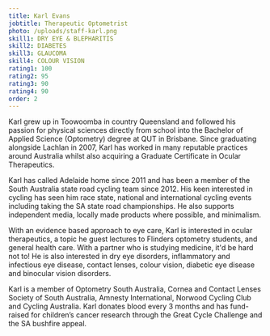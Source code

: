 ```yaml
---
title: Karl Evans
jobtitle: Therapeutic Optometrist
photo: /uploads/staff-karl.png
skill1: DRY EYE & BLEPHARITIS
skill2: DIABETES
skill3: GLAUCOMA
skill4: COLOUR VISION
rating1: 100
rating2: 95
rating3: 90
rating4: 90
order: 2
---
```


Karl grew up in Toowoomba in country Queensland and followed his passion for physical sciences directly from school into the Bachelor of Applied Science (Optometry) degree at QUT in Brisbane. Since graduating alongside Lachlan in 2007, Karl has worked in many reputable practices around Australia whilst also acquiring a Graduate Certificate in Ocular Therapeutics.

Karl has called Adelaide home since 2011 and has been a member of the South Australia state road cycling team since 2012.
His keen interested in cycling has seen him race state, national and international cycling events including taking the SA state road championships. He also supports independent media, locally made products where possible, and minimalism.

With an evidence based approach to eye care, Karl is interested in ocular therapeutics, a topic he guest lectures to Flinders optometry students, and general health care. With a partner who is studying medicine, it'd be hard not to! He is also interested in dry eye disorders, inflammatory and infectious eye disease, contact lenses, colour vision, diabetic eye disease and binocular vision disorders.

Karl is a member of Optometry South Australia, Cornea and Contact Lenses Society of South Australia, Amnesty International, Norwood Cycling Club and Cycling Australia. Karl donates blood every 3 months and has fund-raised for children’s cancer research through the Great Cycle Challenge and the SA bushfire appeal.
